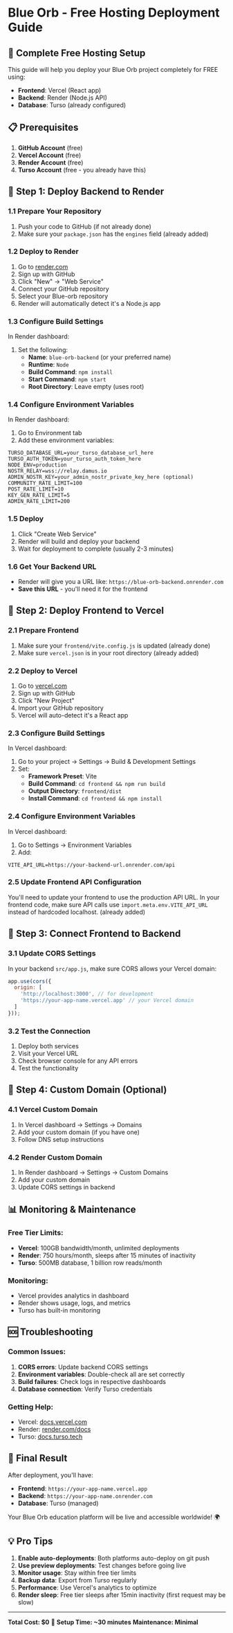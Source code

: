 # Blue Orb - Free Hosting Deployment Guide

## 🚀 Complete Free Hosting Setup

This guide will help you deploy your Blue Orb project completely for FREE using:
- **Frontend**: Vercel (React app)
- **Backend**: Render (Node.js API)
- **Database**: Turso (already configured)

## 📋 Prerequisites

1. **GitHub Account** (free)
2. **Vercel Account** (free)
3. **Render Account** (free)
4. **Turso Account** (free - you already have this)

## 🎯 Step 1: Deploy Backend to Render

### 1.1 Prepare Your Repository
1. Push your code to GitHub (if not already done)
2. Make sure your `package.json` has the `engines` field (already added)

### 1.2 Deploy to Render
1. Go to [render.com](https://render.com)
2. Sign up with GitHub
3. Click "New" → "Web Service"
4. Connect your GitHub repository
5. Select your Blue-orb repository
6. Render will automatically detect it's a Node.js app

### 1.3 Configure Build Settings
In Render dashboard:
1. Set the following:
   - **Name**: `blue-orb-backend` (or your preferred name)
   - **Runtime**: `Node`
   - **Build Command**: `npm install`
   - **Start Command**: `npm start`
   - **Root Directory**: Leave empty (uses root)

### 1.4 Configure Environment Variables
In Render dashboard:
1. Go to Environment tab
2. Add these environment variables:

```
TURSO_DATABASE_URL=your_turso_database_url_here
TURSO_AUTH_TOKEN=your_turso_auth_token_here
NODE_ENV=production
NOSTR_RELAY=wss://relay.damus.io
ADMIN_NOSTR_KEY=your_admin_nostr_private_key_here (optional)
COMMUNITY_RATE_LIMIT=100
POST_RATE_LIMIT=10
KEY_GEN_RATE_LIMIT=5
ADMIN_RATE_LIMIT=200
```

### 1.5 Deploy
1. Click "Create Web Service"
2. Render will build and deploy your backend
3. Wait for deployment to complete (usually 2-3 minutes)

### 1.6 Get Your Backend URL
- Render will give you a URL like: `https://blue-orb-backend.onrender.com`
- **Save this URL** - you'll need it for the frontend

## 🎨 Step 2: Deploy Frontend to Vercel

### 2.1 Prepare Frontend
1. Make sure your `frontend/vite.config.js` is updated (already done)
2. Make sure `vercel.json` is in your root directory (already added)

### 2.2 Deploy to Vercel
1. Go to [vercel.com](https://vercel.com)
2. Sign up with GitHub
3. Click "New Project"
4. Import your GitHub repository
5. Vercel will auto-detect it's a React app

### 2.3 Configure Build Settings
In Vercel dashboard:
1. Go to your project → Settings → Build & Development Settings
2. Set:
   - **Framework Preset**: Vite
   - **Build Command**: `cd frontend && npm run build`
   - **Output Directory**: `frontend/dist`
   - **Install Command**: `cd frontend && npm install`

### 2.4 Configure Environment Variables
In Vercel dashboard:
1. Go to Settings → Environment Variables
2. Add:
```
VITE_API_URL=https://your-backend-url.onrender.com/api
```

### 2.5 Update Frontend API Configuration
You'll need to update your frontend to use the production API URL. In your frontend code, make sure API calls use `import.meta.env.VITE_API_URL` instead of hardcoded localhost. (already added)

## 🔗 Step 3: Connect Frontend to Backend

### 3.1 Update CORS Settings
In your backend `src/app.js`, make sure CORS allows your Vercel domain:

```javascript
app.use(cors({
  origin: [
    'http://localhost:3000', // for development
    'https://your-app-name.vercel.app' // your Vercel domain
  ]
}));
```

### 3.2 Test the Connection
1. Deploy both services
2. Visit your Vercel URL
3. Check browser console for any API errors
4. Test the functionality

## 🎉 Step 4: Custom Domain (Optional)

### 4.1 Vercel Custom Domain
1. In Vercel dashboard → Settings → Domains
2. Add your custom domain (if you have one)
3. Follow DNS setup instructions

### 4.2 Render Custom Domain
1. In Render dashboard → Settings → Custom Domains
2. Add your custom domain
3. Update CORS settings in backend

## 📊 Monitoring & Maintenance

### Free Tier Limits:
- **Vercel**: 100GB bandwidth/month, unlimited deployments
- **Render**: 750 hours/month, sleeps after 15 minutes of inactivity
- **Turso**: 500MB database, 1 billion row reads/month

### Monitoring:
- Vercel provides analytics in dashboard
- Render shows usage, logs, and metrics
- Turso has built-in monitoring

## 🆘 Troubleshooting

### Common Issues:
1. **CORS errors**: Update backend CORS settings
2. **Environment variables**: Double-check all are set correctly
3. **Build failures**: Check logs in respective dashboards
4. **Database connection**: Verify Turso credentials

### Getting Help:
- Vercel: [docs.vercel.com](https://docs.vercel.com)
- Render: [render.com/docs](https://render.com/docs)
- Turso: [docs.turso.tech](https://docs.turso.tech)

## 🎯 Final Result

After deployment, you'll have:
- **Frontend**: `https://your-app-name.vercel.app`
- **Backend**: `https://your-app-name.onrender.com`
- **Database**: Turso (managed)

Your Blue Orb education platform will be live and accessible worldwide! 🌍

## 💡 Pro Tips

1. **Enable auto-deployments**: Both platforms auto-deploy on git push
2. **Use preview deployments**: Test changes before going live
3. **Monitor usage**: Stay within free tier limits
4. **Backup data**: Export from Turso regularly
5. **Performance**: Use Vercel's analytics to optimize
6. **Render sleep**: Free tier sleeps after 15min inactivity (first request may be slow)

---

**Total Cost: $0** 🎉
**Setup Time: ~30 minutes**
**Maintenance: Minimal**
